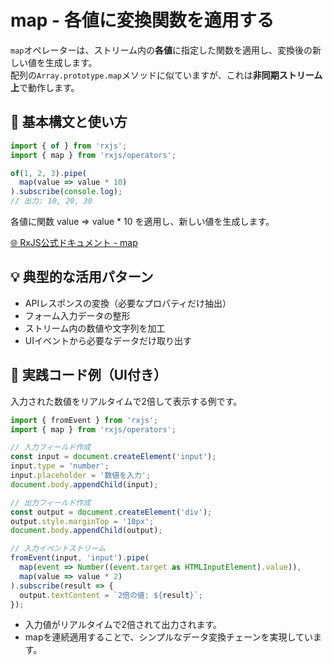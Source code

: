 # map - 各値に変換関数を適用する

`map`オペレーターは、ストリーム内の**各値**に指定した関数を適用し、変換後の新しい値を生成します。  
配列の`Array.prototype.map`メソッドに似ていますが、これは**非同期ストリーム上**で動作します。
 

## 🔰 基本構文と使い方

```ts
import { of } from 'rxjs';
import { map } from 'rxjs/operators';

of(1, 2, 3).pipe(
  map(value => value * 10)
).subscribe(console.log);
// 出力: 10, 20, 30
```

各値に関数 value => value * 10 を適用し、新しい値を生成します。

[🌐 RxJS公式ドキュメント - map](https://rxjs.dev/api/index/function/map)
 

## 💡 典型的な活用パターン
- APIレスポンスの変換（必要なプロパティだけ抽出）
- フォーム入力データの整形
- ストリーム内の数値や文字列を加工
- UIイベントから必要なデータだけ取り出す
 

## 🧠 実践コード例（UI付き）

入力された数値をリアルタイムで2倍して表示する例です。

```ts
import { fromEvent } from 'rxjs';
import { map } from 'rxjs/operators';

// 入力フィールド作成
const input = document.createElement('input');
input.type = 'number';
input.placeholder = '数値を入力';
document.body.appendChild(input);

// 出力フィールド作成
const output = document.createElement('div');
output.style.marginTop = '10px';
document.body.appendChild(output);

// 入力イベントストリーム
fromEvent(input, 'input').pipe(
  map(event => Number((event.target as HTMLInputElement).value)),
  map(value => value * 2)
).subscribe(result => {
  output.textContent = `2倍の値: ${result}`;
});
```

- 入力値がリアルタイムで2倍されて出力されます。
- mapを連続適用することで、シンプルなデータ変換チェーンを実現しています。
